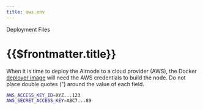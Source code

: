 ```yaml
---
title: aws.env
---
```

<TitleSpan>Deployment Files</TitleSpan>
# {{$frontmatter.title}}

When it is time to deploy the Airnode to a cloud provider (AWS), the Docker [deployer image](../../grp-providers/docker/deployer-image.md) will need the AWS credentials to build the node. Do not place double quotes (") around the value of each field.

```bash
AWS_ACCESS_KEY_ID=XYZ...123
AWS_SECRET_ACCESS_KEY=ABC7...89
```
